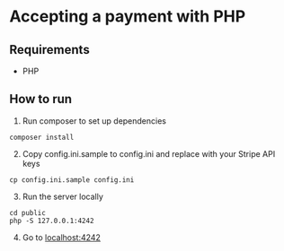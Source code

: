 # Accepting a payment with PHP

## Requirements

- PHP

## How to run

1. Run composer to set up dependencies

```
composer install
```

2. Copy config.ini.sample to config.ini and replace with your Stripe API keys

```
cp config.ini.sample config.ini
```

3. Run the server locally

```
cd public
php -S 127.0.0.1:4242
```

4. Go to [localhost:4242](http://localhost:4242)
